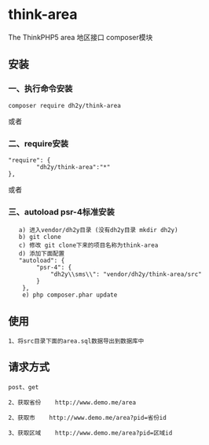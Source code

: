 # think-area
The ThinkPHP5 area
地区接口 composer模块
## 安装

### 一、执行命令安装
```
composer require dh2y/think-area
```

或者

### 二、require安装
```
"require": {
        "dh2y/think-area":"*"
},
```

或者
###  三、autoload psr-4标准安装
```
   a) 进入vendor/dh2y目录 (没有dh2y目录 mkdir dh2y)
   b) git clone 
   c) 修改 git clone下来的项目名称为think-area
   d) 添加下面配置
   "autoload": {
        "psr-4": {
            "dh2y\\sms\\": "vendor/dh2y/think-area/src"
        }
    },
    e) php composer.phar update
```


## 使用
    1、将src目录下面的area.sql数据导出到数据库中

## 请求方式
    post、get 

    2、获取省份    http://www.demo.me/area
    
    2、获取市    http://www.demo.me/area?pid=省份id
    
    3、获取区域    http://www.demo.me/area?pid=区域id
